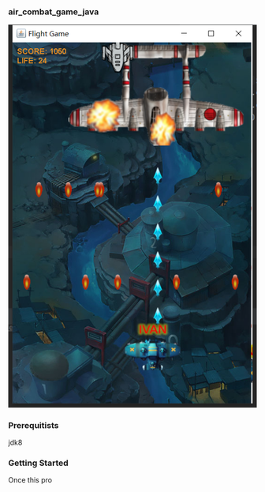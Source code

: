### air_combat_game_java ###
![Image](src/images/example.png)
### Prerequitists ###
jdk8
### Getting Started ###
Once this pro
